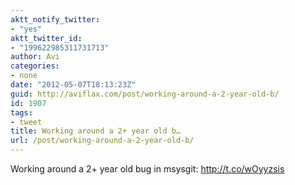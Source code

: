```yaml
---
aktt_notify_twitter:
- "yes"
aktt_twitter_id:
- "199622985311731713"
author: Avi
categories:
- none
date: "2012-05-07T18:13:23Z"
guid: http://aviflax.com/post/working-around-a-2-year-old-b/
id: 1907
tags:
- tweet
title: Working around a 2+ year old b…
url: /post/working-around-a-2-year-old-b/
---
```

Working around a 2+ year old bug in msysgit: <a href="http://t.co/wOyyzsis" rel="nofollow">http://t.co/wOyyzsis</a>
